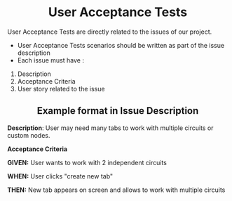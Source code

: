 # <div align="center"> User Acceptance Tests </div>

User Acceptance Tests are directly related to the issues of our project.

- User Acceptance Tests scenarios should be written as part of the issue description
- Each issue must have :
1. Description
2. Acceptance Criteria
3. User story related to the issue

## <div align="center">Example format in Issue Description</div>


**Description**: User may need many tabs to work with multiple circuits or custom nodes.

**Acceptance Criteria**

**GIVEN:** User wants to work with 2 independent circuits

**WHEN:** User clicks "create new tab"

**THEN:** New tab appears on screen and allows to work with multiple circuits
